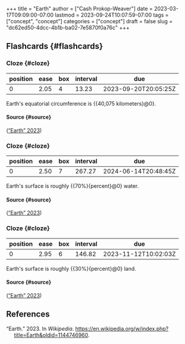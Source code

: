 +++
title = "Earth"
author = ["Cash Prokop-Weaver"]
date = 2023-03-17T09:09:00-07:00
lastmod = 2023-09-24T10:07:59-07:00
tags = ["concept", "concept"]
categories = ["concept"]
draft = false
slug = "dc62ed50-4dcc-4b1b-ba02-7e5870f0a76c"
+++

## Flashcards {#flashcards}


### Cloze {#cloze}

| position | ease | box | interval | due                  |
|----------|------|-----|----------|----------------------|
| 0        | 2.05 | 4   | 13.23    | 2023-09-20T20:05:25Z |

Earth's equatorial circumference is {{40,075 kilometers}@0}.


#### Source {#source}

(<a href="#citeproc_bib_item_1">“Earth” 2023</a>)


### Cloze {#cloze}

| position | ease | box | interval | due                  |
|----------|------|-----|----------|----------------------|
| 0        | 2.50 | 7   | 267.27   | 2024-06-14T20:48:45Z |

Earth's surface is roughly {{70%}{percent}@0} water.


#### Source {#source}

(<a href="#citeproc_bib_item_1">“Earth” 2023</a>)


### Cloze {#cloze}

| position | ease | box | interval | due                  |
|----------|------|-----|----------|----------------------|
| 0        | 2.95 | 6   | 146.82   | 2023-11-12T10:02:03Z |

Earth's surface is roughly {{30%}{percent}@0} land.


#### Source {#source}

(<a href="#citeproc_bib_item_1">“Earth” 2023</a>)

## References

<style>.csl-entry{text-indent: -1.5em; margin-left: 1.5em;}</style><div class="csl-bib-body">
  <div class="csl-entry"><a id="citeproc_bib_item_1"></a>“Earth.” 2023. In <i>Wikipedia</i>. <a href="https://en.wikipedia.org/w/index.php?title=Earth&oldid=1144746960">https://en.wikipedia.org/w/index.php?title=Earth&#38;oldid=1144746960</a>.</div>
</div>
